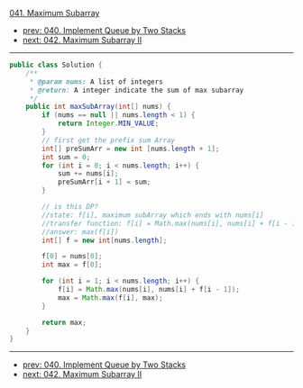 [041. Maximum Subarray](http://www.lintcode.com/problem/maximum-subarray)

- [prev: 040. Implement Queue by Two Stacks](040-implement-queue-by-two-stacks.md)
- [next: 042. Maximum Subarray II](042-maximum-subarray-ii.md)

---

```java
public class Solution {
    /**
     * @param nums: A list of integers
     * @return: A integer indicate the sum of max subarray
     */
    public int maxSubArray(int[] nums) {
        if (nums == null || nums.length < 1) {
            return Integer.MIN_VALUE;
        }
        // first get the prefix sum Array
        int[] preSumArr = new int [nums.length + 1];
        int sum = 0;
        for (int i = 0; i < nums.length; i++) {
            sum += nums[i];
            preSumArr[i + 1] = sum;
        }

        // is this DP?
        //state: f[i], maximum subArray which ends with nums[i]
        //transfer function: f[i] = Math.max(nums[i], nums[i] + f[i - 1])
        //answer: max(f[i])
        int[] f = new int[nums.length];

        f[0] = nums[0];
        int max = f[0];

        for (int i = 1; i < nums.length; i++) {
            f[i] = Math.max(nums[i], nums[i] + f[i - 1]);
            max = Math.max(f[i], max);
        }

        return max;
    }
}
```

---

- [prev: 040. Implement Queue by Two Stacks](040-implement-queue-by-two-stacks.md)
- [next: 042. Maximum Subarray II](042-maximum-subarray-ii.md)
